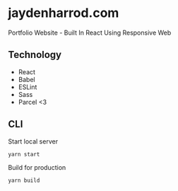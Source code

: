 # jaydenharrod.com
Portfolio Website - Built In React Using Responsive Web

## Technology
* React
* Babel
* ESLint
* Sass
* Parcel <3

## CLI
Start local server
```
yarn start
```

Build for production
```
yarn build
```